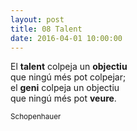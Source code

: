 ```yaml
---
layout: post
title: 08 Talent
date: 2016-04-01 10:00:00
---
```


El **talent** colpeja un **objectiu**<br />
que ningú més pot colpejar;<br />
el **geni** colpeja un objectiu<br />
que ningú més pot **veure**.<br />

<small>Schopenhauer</small>


